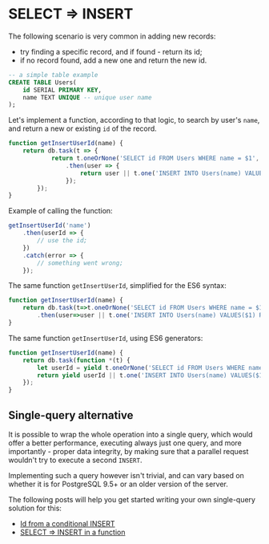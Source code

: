 # SELECT ⇒ INSERT

The following scenario is very common in adding new records:

* try finding a specific record, and if found - return its id;
* if no record found, add a new one and return the new id.

```sql
-- a simple table example
CREATE TABLE Users(
	id SERIAL PRIMARY KEY,
	name TEXT UNIQUE -- unique user name
);
```

Let's implement a function, according to that logic, to search by user's `name`, and return
a new or existing `id` of the record. 
 
```js
function getInsertUserId(name) {
    return db.task(t => {
            return t.oneOrNone('SELECT id FROM Users WHERE name = $1', name, u => u.id)
                .then(user => {
                    return user || t.one('INSERT INTO Users(name) VALUES($1) RETURNING id', name, u => u.id);
                });
        });
}
```

Example of calling the function:

```js 
getInsertUserId('name')
    .then(userId => {
        // use the id;
    })
    .catch(error => {
        // something went wrong;
    });
```

The same function `getInsertUserId`, simplified for the ES6 syntax:

```js
function getInsertUserId(name) {
    return db.task(t=>t.oneOrNone('SELECT id FROM Users WHERE name = $1', name, u => u.id)
        .then(user=>user || t.one('INSERT INTO Users(name) VALUES($1) RETURNING id', name, u => u.id)));
}
```

The same function `getInsertUserId`, using ES6 generators:

```js
function getInsertUserId(name) {
    return db.task(function *(t) {
        let userId = yield t.oneOrNone('SELECT id FROM Users WHERE name = $1', name, u => u.id);
        return yield userId || t.one('INSERT INTO Users(name) VALUES($1) RETURNING id', name, u => u.id);
    });
}
```

## Single-query alternative

It is possible to wrap the whole operation into a single query, which would offer a better
performance, executing always just one query, and more importantly - proper data integrity,
by making sure that a parallel request wouldn't try to execute a second `INSERT`. 

Implementing such a query however isn't trivial, and can vary based on whether it is for
PostgreSQL 9.5+ or an older version of the server.

The following posts will help you get started writing your own single-query solution for this:

* [Id from a conditional INSERT](http://stackoverflow.com/questions/36083669/get-id-from-a-conditional-insert)
* [SELECT ⇒ INSERT in a function](http://stackoverflow.com/questions/15939902/is-select-or-insert-in-a-function-prone-to-race-conditions)
